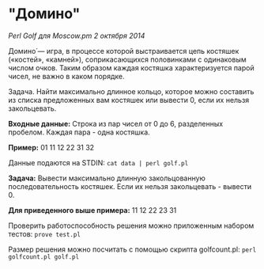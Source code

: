 "Домино"
================

*Perl Golf для Moscow.pm 2 октября 2014*

Домино́ — игра, в процессе которой выстраивается цепь костяшек («костей», «камней»), соприкасающихся половинками с одинаковым числом очков.
Таким образом каждая костяшка характеризуется парой чисел, не важно в каком порядке.

Задача.
Найти максимально длинное кольцо, которое можно составить из списка предложенных вам костяшек или вывести 0, если их нельзя закольцевать.


**Входные данные:**
Строка из пар чисел от 0 до 6, разделенных пробелом. Каждая пара - одна костяшка.

**Пример:**
01 11 12 22 31 32

Данные подаются на STDIN:
`cat data | perl golf.pl`

**Задача:**
Вывести максимально длинную закольцованную последовательность костяшек. Если их нельзя закольцевать - вывести 0.

**Для приведенного выше примера:**
11 12 22 23 31

Проверить работоспособность решения можно приложенным набором тестов:
`prove test.pl`

Размер решения можно посчитать с помощью скрипта golfcount.pl:
`perl golfcount.pl golf.pl`